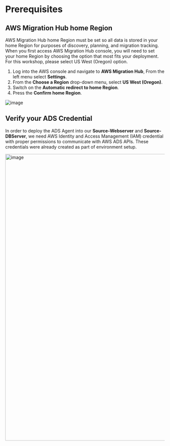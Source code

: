 # Prerequisites

## AWS Migration Hub home Region

AWS Migration Hub home Region must be set so all data is stored in your home Region for purposes of discovery, planning, and migration tracking. When you first access AWS Migration Hub console, you will need to set your home Region by choosing the option that most fits your deployment. For this workshop, please select US West (Oregon) option.

1. Log into the AWS console and navigate to **AWS Migration Hub**, From the left menu select **Settings**.
1. From the **Choose a Region** drop-down menu, select **US West (Oregon)**.
1. Switch on the **Automatic redirect to home Region**.
1. Press the **Confirm home Region**.

![image](https://github.com/user-attachments/assets/0be0c164-9ced-4a1a-b461-f1f9bfcceef3)

## Verify your ADS Credential

In order to deploy the ADS Agent into our **Source-Webserver** and **Source-DBServer**, we need AWS Identity and Access Management (IAM) credential with proper permissions to communicate with AWS ADS APIs. These credentials were already created as part of environment setup.

<img width="907" alt="image" src="https://github.com/user-attachments/assets/e05c6b58-978e-42b4-bf5b-0d9399e82b66">
